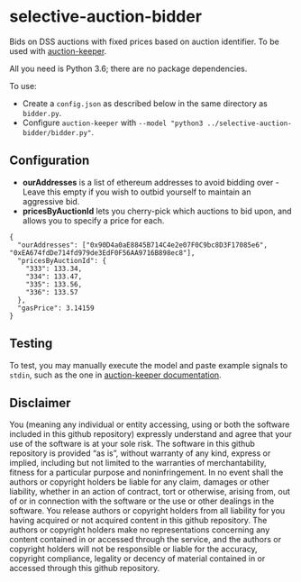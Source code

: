 # selective-auction-bidder
Bids on DSS auctions with fixed prices based on auction identifier.  To be used with 
[auction-keeper](https://github.com/makerdao/auction-keeper/).

All you need is Python 3.6; there are no package dependencies.

To use:
  * Create a `config.json` as described below in the same directory as `bidder.py`.
  * Configure `auction-keeper` with `--model "python3 ../selective-auction-bidder/bidder.py"`.

## Configuration
 * **ourAddresses** is a list of ethereum addresses to avoid bidding over - Leave this empty if you wish to outbid 
 yourself to maintain an aggressive bid.
 * **pricesByAuctionId** lets you cherry-pick which auctions to bid upon, and allows you to specify a price for each.
```
{
  "ourAddresses": ["0x90D4a0aE8845B714C4e2e07F0C9bc8D3F17085e6", "0xEA674fdDe714fd979de3EdF0F56AA9716B898ec8"],
  "pricesByAuctionId": {
    "333": 133.34,
    "334": 133.47,
    "335": 133.56,
    "336": 133.57
  },
  "gasPrice": 3.14159
}
```

## Testing
To test, you may manually execute the model and paste example signals to `stdin`, such as the one in 
[auction-keeper documentation](https://github.com/makerdao/auction-keeper/#communicating-with-bidding-models).


## Disclaimer

You (meaning any individual or entity accessing, using or both the software included in this github repository) expressly understand and agree that your use of the software is at your sole risk. The software in this github repository is provided “as is”, without warranty of any kind, express or implied, including but not limited to the warranties of merchantability, fitness for a particular purpose and noninfringement. In no event shall the authors or copyright holders be liable for any claim, damages or other liability, whether in an action of contract, tort or otherwise, arising from, out of or in connection with the software or the use or other dealings in the software. You release authors or copyright holders from all liability for you having acquired or not acquired content in this github repository. The authors or copyright holders make no representations concerning any content contained in or accessed through the service, and the authors or copyright holders will not be responsible or liable for the accuracy, copyright compliance, legality or decency of material contained in or accessed through this github repository.
